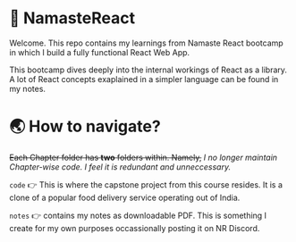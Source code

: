# 🔬 NamasteReact

Welcome. This repo contains my learnings from Namaste React bootcamp in which I build a fully functional React Web App.

This bootcamp dives deeply into the internal workings of React as a library. A lot of React concepts exaplained in a simpler language can be found in my notes.

# 🌏 How to navigate?

~~Each Chapter folder has **two** folders within. Namely,~~ _I no longer maintain Chapter-wise code. I feel it is redundant and unneccessary._

`code` :point_right: This is where the capstone project from this course resides. It is a clone of a popular food delivery service operating out of India.

`notes` :point_right: contains my notes as downloadable PDF. This is something I create for my own purposes occassionally posting it on NR Discord.

